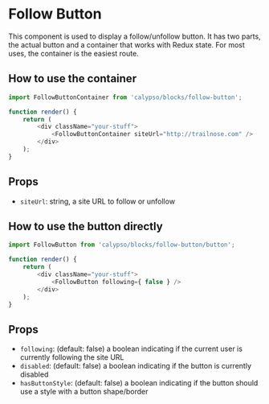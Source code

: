 # Follow Button

This component is used to display a follow/unfollow button.
It has two parts, the actual button and a container that works with Redux state.
For most uses, the container is the easiest route.

## How to use the container

```js
import FollowButtonContainer from 'calypso/blocks/follow-button';

function render() {
	return (
		<div className="your-stuff">
			<FollowButtonContainer siteUrl="http://trailnose.com" />
		</div>
	);
}
```

## Props

- `siteUrl`: string, a site URL to follow or unfollow

## How to use the button directly

```js
import FollowButton from 'calypso/blocks/follow-button/button';

function render() {
	return (
		<div className="your-stuff">
			<FollowButton following={ false } />
		</div>
	);
}
```

## Props

- `following`: (default: false) a boolean indicating if the current user is currently following the site URL
- `disabled`: (default: false) a boolean indicating if the button is currently disabled
- `hasButtonStyle`: (default: false) a boolean indicating if the button should use a style with a button shape/border
